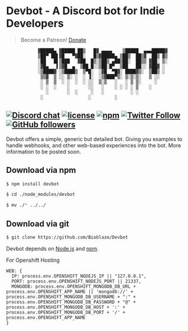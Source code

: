 # Devbot - A Discord bot for Indie Developers

> Become a Patreon! [Donate](https://www.patreon.com/BioblazePayne)


                ▓█████▄ ▓█████ ██▒   █▓ ▄▄▄▄    ▒█████  ▄▄▄█████▓
                ▒██▀ ██▌▓█   ▀▓██░   █▒▓█████▄ ▒██▒  ██▒▓  ██▒ ▓▒
                ░██   █▌▒███   ▓██  █▒░▒██▒ ▄██▒██░  ██▒▒ ▓██░ ▒░
                ░▓█▄   ▌▒▓█  ▄  ▒██ █░░▒██░█▀  ▒██   ██░░ ▓██▓ ░
                ░▒████▓ ░▒████▒  ▒▀█░  ░▓█  ▀█▓░ ████▓▒░  ▒██▒ ░
                 ▒▒▓  ▒ ░░ ▒░ ░  ░ ▐░  ░▒▓███▀▒░ ▒░▒░▒░   ▒ ░░
                 ░ ▒  ▒  ░ ░  ░  ░ ░░  ▒░▒   ░   ░ ▒ ▒░     ░
                 ░ ░  ░    ░       ░░   ░    ░ ░ ░ ░ ▒    ░
                   ░       ░  ░     ░   ░          ░ ░
                 ░                 ░         ░

 [![Discord chat](https://img.shields.io/badge/discord-join%20chat%20%E2%86%92-brightgreen.svg?style=flat)](https://discord.gg/T8uVhzU)
 [![license](https://img.shields.io/github/license/bioblaze/devbot.svg)](https://github.com/Bioblaze/Devbot/blob/master/LICENSE)
 [![npm](https://img.shields.io/npm/dt/devbot.svg)](https://www.npmjs.com/package/devbot)
 [![Twitter Follow](https://img.shields.io/twitter/follow/bioblazepayne.svg?style=social&label=Follow)](https://twitter.com/BioblazePayne)
 [![GitHub followers](https://img.shields.io/github/followers/bioblaze.svg?style=social&label=Follow)](https://github.com/Bioblaze)
---

Devbot offers a simple, generic but detailed bot. Giving you examples to handle webhooks, and other web-based experiences into the bot.
More information to be posted soon.

## Download via npm

```sh
$ npm install devbot

$ cd ./node_modules/devbot

$ mv ./* ../../
```

## Download via git

```sh
$ git clone https://github.com/Bioblaze/Devbot
```

Devbot depends on [Node.js](http://nodejs.org/) and [npm](http://npmjs.org/).


For Openshift Hosting
```
WEB: {
  IP: process.env.OPENSHIFT_NODEJS_IP || "127.0.0.1",
  PORT: process.env.OPENSHIFT_NODEJS_PORT || 21337,
  MONGODB: process.env.OPENSHIFT_MONGODB_DB_URL + process.env.OPENSHIFT_APP_NAME || 'mongodb://' + process.env.OPENSHIFT_MONGODB_DB_USERNAME + ":" + process.env.OPENSHIFT_MONGODB_DB_PASSWORD + "@" + process.env.OPENSHIFT_MONGODB_DB_HOST + ':' + process.env.OPENSHIFT_MONGODB_DB_PORT + '/' + process.env.OPENSHIFT_APP_NAME
}
```
